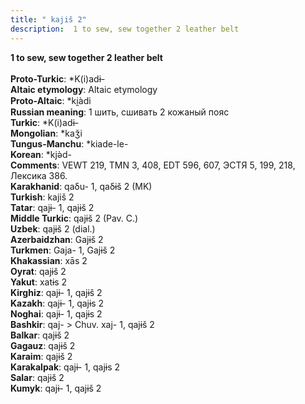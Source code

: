 ```yaml
---
title: " kajiš 2"
description:  1 to sew, sew together 2 leather belt
---
```

<p data-pagefind-weight="0.5">
<strong> 1 to sew, sew together 2 leather belt</strong><br><br>
<strong>Proto-Turkic</strong>:  *K(i)adɨ-<br>
<strong>Altaic etymology</strong>:  Altaic etymology<br>
<strong> Proto-Altaic</strong>:  *ki̯àdi<br>
<strong>Russian meaning</strong>:  1 шить, сшивать 2 кожаный пояс<br>
<strong>Turkic</strong>:  *K(i)adɨ-<br>
<strong>Mongolian</strong>:  *kaǯi<br>
<strong>Tungus-Manchu</strong>:  *kiade-le-<br>
<strong>Korean</strong>:  *kjǝ̀d-<br>
<strong>Comments</strong>:  VEWT 219, TMN 3, 408, EDT 596, 607, ЭСТЯ 5, 199, 218, Лексика 386.<br>
<strong>Karakhanid</strong>:  qaδu- 1, qaδɨš 2 (MK)<br>
<strong>Turkish</strong>:  kajiš 2<br>
<strong>Tatar</strong>:  qajɨ- 1, qajɨš 2<br>
<strong>Middle Turkic</strong>:  qajɨš 2 (Pav. C.)<br>
<strong>Uzbek</strong>:  qajɨš 2 (dial.)<br>
<strong>Azerbaidzhan</strong>:  Gajɨš 2<br>
<strong>Turkmen</strong>:  Gaja- 1, Gajɨš 2<br>
<strong>Khakassian</strong>:  xās 2<br>
<strong>Oyrat</strong>:  qajɨš 2<br>
<strong>Yakut</strong>:  xatɨs 2<br>
<strong>Kirghiz</strong>:  qajɨ- 1, qajɨš 2<br>
<strong>Kazakh</strong>:  qajɨ- 1, qajɨs 2<br>
<strong>Noghai</strong>:  qajɨ- 1, qajɨs 2<br>
<strong>Bashkir</strong>:  qaj- > Chuv. xaj- 1, qajɨš 2<br>
<strong>Balkar</strong>:  qajɨš 2<br>
<strong>Gagauz</strong>:  qajɨš 2<br>
<strong>Karaim</strong>:  qajɨš 2<br>
<strong>Karakalpak</strong>:  qajɨ- 1, qajɨs 2<br>
<strong>Salar</strong>:  qajɨš 2<br>
<strong>Kumyk</strong>:  qajɨ- 1, qajɨš 2<br>

</p>
